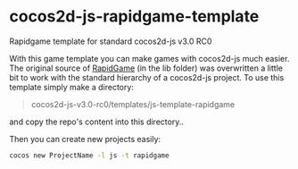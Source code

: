 cocos2d-js-rapidgame-template
=============================

Rapidgame template for standard cocos2d-js v3.0 RC0

With this game template you can make games with cocos2d-js much easier. The original source of [RapidGame](https://github.com/NatWeiss/RapidGame "") (in the lib folder) was overwritten a little bit to work with the standard hierarchy of a cocos2d-js project. To use this template simply make a directory:
> cocos2d-js-v3.0-rc0/templates/js-template-rapidgame

and copy the repo's content into this directory..

Then you can create new projects easily:
```bash
cocos new ProjectName -l js -t rapidgame
```